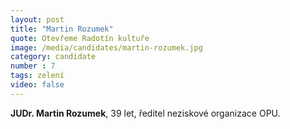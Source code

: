 ```yaml
---
layout: post
title: "Martin Rozumek"
quote: Otevřeme Radotín kultuře
image: /media/candidates/martin-rozumek.jpg
category: candidate
number : 7
tags: zelení
video: false
---
```


**JUDr. Martin Rozumek**, 39 let, ředitel neziskové organizace OPU. 

